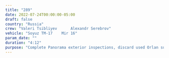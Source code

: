 ```yaml
---
title: "289"
date: 2022-07-24T00:00:00-05:00
draft: false
country: "Russia"
crew: "Valeri Tsibliyev      Alexandr Serebrov"
vehicle: "Soyuz TM-17    Mir 16"
param_date: ""
duration: "4:12"
purpose: "Complete Panorama exterior inspections, discard used Orlan suit"
---
```

